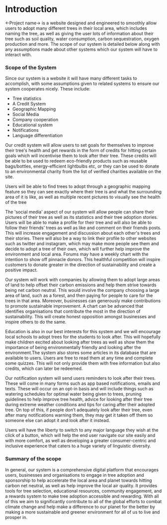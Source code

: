 # Introduction
<-Project name-> is a website designed and engineered to smoothly allow users to adopt many different trees in their local area, which includes naming the tree, as well as giving the user lots of information about their tree such as soil quality, water consumption, carbon sequestration, oxygen production and more. The scope of our system is detailed below along with any assumptions made about other systems which our system will have to interact with.

### Scope of the System
Since our system is a website it will have many different tasks to accomplish, with some assumptions given to related systems to ensure our system cooperates nicely. These include:
- Tree statistics
- A Credit System
- Geographic Mapping
- Social Media
- Company cooperation
- Educational system
- Notifications
- Language differentiation

 Our credit system will allow users to set goals for themselves to improve their tree's health and get rewards in the form of credits for hitting certain goals which will incentivise them to look after their tree. These credits will be able to be used to redeem eco-friendly products such as reusable bags/bottles, energy-efficient lightbulbs etc, or they can be used to donate to an environmental charity from the list of verified charities available on the site.

Users will be able to find trees to adopt through a geographic mapping feature so they can see exactly where their tree is and what the surrounding area of it is like, as well as multiple recent pictures to visually see the health of the tree

The 'social media' aspect of our system will allow people can share their pictures of their tree as well as its statistics and their tree adoption stories. Users will be able to make a profile for their tree and will also be able to follow their friends’ trees as well as like and comment on their friends posts. This will increase engagement and discussion about each other's trees and their stories. There will also be a way to link their profile to other websites such as twitter and instagram, which may make more people see them and decide to adopt a tree of their own, which will further help improve the environment and local area. Forums may have a weekly chart with the intention to show off pinnacle donors. This healthful competition will inspire customers to donate greater in the direction of sustainability and create a positive impact.

Our system will work with companies by allowing them to adopt large areas of land to help offset their carbon emissions and help them strive towards being net carbon neutral. This would involve the company choosing a large area of land, such as a forest, and then paying for people to care for the trees in that area. Moreover, businesses can generously make contributions to promote sustainable improvement. A chart can be advanced that identifies organisations that contribute the most in the direction of sustainability. This will create honest opposition amongst businesses and inspire others to do the same.

Education is also in our best interests for this system and we will encourage local schools to adopt trees for the students to look after. This will hopefully make children excited about looking after trees as well as show them the importance of being environmentally friendly and looking after the environment.The system also stores some articles in its database that are available to users. Users are free to read them at any time and complete some quizzes. This will not only provide them with free information but also credits, which can later be redeemed.

Our notification system will send users reminders to look after their trees. These will come in many forms such as app based notifications, emails and texts. These will occur on an opt-in basis and will include things such as watering schedules for optimal water being given to trees, pruning guidelines to help improve tree health, advice for looking after their tree during extreme weather conditions and tips for caring after their adopted tree. On top of this, if people don’t adequately look after their tree, even after many notifications warning them, they may get it taken off them so someone else can adopt it and look after it instead.

Users will have the liberty to switch to any major language they wish at the click of a button, which will help the end user navigate our site easily and with more comfort, as well as developing a greater consumer-centric and inclusive experience that caters to a huge variety of linguistic diversity.
### Summary of the scope
In general, our system is a comprehensive digital platform that encourages users, businesses and organisations to engage in tree adoption and sponsorship to help accelerate the local area and planet towards hitting carbon net neutral, as well as help improve the local air quality. It provides tools for tree selection, educational resources, community engagement, and a rewards system to make tree adoption accessible and rewarding. With all of this we aim to significantly contribute to all of the global efforts to combat climate change and help make a difference to our planet for the better by making a more sustainable and greener environment for all of us to live and prosper in.